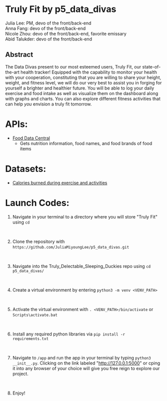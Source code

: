 # Truly Fit by p5_data_divas
Julia Lee: PM, devo of the front/back-end    
Anna Fang: devo of the front/back-end  
Nicole Zhou: devo of the front/back-end, favorite emissary  
Abid Talukder: devo of the front/back-end  

## Abstract
The Data Divas present to our most esteemed users, Truly Fit, our state-of-the-art health tracker! Equipped with the capability to monitor your health with your cooperation, constituting that you are willing to share your height, weight, and fitness level, we will do our very best to assist you in forging for yourself a brighter and healthier future. You will be able to log your daily exercise and food intake as well as visualize them on the dashboard along with graphs and charts. You can also explore different fitness activities that can help *you* envision a truly fit tomorrow. 

# APIs: 
* <a href = https://github.com/stuy-softdev/notes-and-code/blob/main/api_kb/411_on_FoodDataCentral.md> Food Data Central</a>
    - Gets nutrition information, food names, and food brands of food items

# Datasets: 
* <a href="https://www.kaggle.com/datasets/aadhavvignesh/calories-burned-during-exercise-and-activities">Calories burned during exercise and activities</a>

# Launch Codes:
1. Navigate in your terminal to a directory where you will store "Truly Fit" using ```cd```
<br>

2. Clone the repository with ```https://github.com/JuliaMiyoungLee/p5_data_divas.git```

<br>

3. Navigate into the Truly_Delectable_Sleeping_Duckies repo using ```cd p5_data_divas/```
<br>

4. Create a virtual environment by entering ```python3 -m venv <VENV_PATH>```
<br>

5. Activate the virtual environment with ```. <VENV_PATH>/bin/activate``` or ```Scripts\activate.bat```
<br> 

6. Install any required python libraries via ```pip install -r requirements.txt```
<br> 

7. Navigate to ```/app``` and run the app in your terminal by typing ```python3 __init__.py```. Clicking on the link labeled "http://127.0.0.1:5000" or cping it into any browser of your choice will give you free reign to explore our project. 
<br> 

8. Enjoy! 
